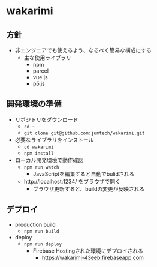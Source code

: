 # wakarimi
## 方針
- 非エンジニアでも使えるよう、なるべく簡易な構成にする
    - 主な使用ライブラリ
        - npm
        - parcel
        - vue.js
        - p5.js

## 開発環境の準備
- リポジトリをダウンロード
    - `cd ~`
    - `git clone git@github.com:jumtech/wakarimi.git`
- 必要なライブラリをインストール
    - `cd wakarimi`
    - `npm install`
- ローカル開発環境で動作確認
    - `npm run watch`
        - JavaScriptを編集すると自動でbulidされる
    - http://localhost:1234/ をブラウザで開く
        - ブラウザ更新すると、buildの変更が反映される

## デプロイ
- production build
    - `npm run build`
- deploy
    - `npm run deploy`
        - Firebase Hostingされた環境にデプロイされる
            - https://wakarimi-43eeb.firebaseapp.com
